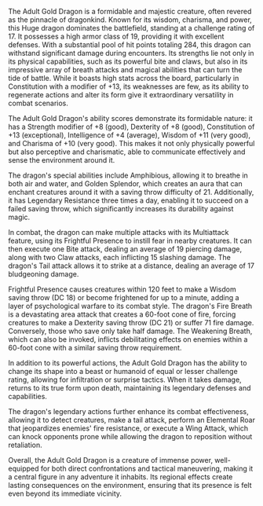 The Adult Gold Dragon is a formidable and majestic creature, often revered as the pinnacle of dragonkind. Known for its wisdom, charisma, and power, this Huge dragon dominates the battlefield, standing at a challenge rating of 17. It possesses a high armor class of 19, providing it with excellent defenses. With a substantial pool of hit points totaling 284, this dragon can withstand significant damage during encounters. Its strengths lie not only in its physical capabilities, such as its powerful bite and claws, but also in its impressive array of breath attacks and magical abilities that can turn the tide of battle. While it boasts high stats across the board, particularly in Constitution with a modifier of +13, its weaknesses are few, as its ability to regenerate actions and alter its form give it extraordinary versatility in combat scenarios.

The Adult Gold Dragon's ability scores demonstrate its formidable nature: it has a Strength modifier of +8 (good), Dexterity of +8 (good), Constitution of +13 (exceptional), Intelligence of +4 (average), Wisdom of +11 (very good), and Charisma of +10 (very good). This makes it not only physically powerful but also perceptive and charismatic, able to communicate effectively and sense the environment around it.

The dragon's special abilities include Amphibious, allowing it to breathe in both air and water, and Golden Splendor, which creates an aura that can enchant creatures around it with a saving throw difficulty of 21. Additionally, it has Legendary Resistance three times a day, enabling it to succeed on a failed saving throw, which significantly increases its durability against magic.

In combat, the dragon can make multiple attacks with its Multiattack feature, using its Frightful Presence to instill fear in nearby creatures. It can then execute one Bite attack, dealing an average of 19 piercing damage, along with two Claw attacks, each inflicting 15 slashing damage. The dragon's Tail attack allows it to strike at a distance, dealing an average of 17 bludgeoning damage. 

Frightful Presence causes creatures within 120 feet to make a Wisdom saving throw (DC 18) or become frightened for up to a minute, adding a layer of psychological warfare to its combat style. The dragon's Fire Breath is a devastating area attack that creates a 60-foot cone of fire, forcing creatures to make a Dexterity saving throw (DC 21) or suffer 71 fire damage. Conversely, those who save only take half damage. The Weakening Breath, which can also be invoked, inflicts debilitating effects on enemies within a 60-foot cone with a similar saving throw requirement.

In addition to its powerful actions, the Adult Gold Dragon has the ability to change its shape into a beast or humanoid of equal or lesser challenge rating, allowing for infiltration or surprise tactics. When it takes damage, returns to its true form upon death, maintaining its legendary defenses and capabilities.

The dragon's legendary actions further enhance its combat effectiveness, allowing it to detect creatures, make a tail attack, perform an Elemental Roar that jeopardizes enemies' fire resistance, or execute a Wing Attack, which can knock opponents prone while allowing the dragon to reposition without retaliation.

Overall, the Adult Gold Dragon is a creature of immense power, well-equipped for both direct confrontations and tactical maneuvering, making it a central figure in any adventure it inhabits. Its regional effects create lasting consequences on the environment, ensuring that its presence is felt even beyond its immediate vicinity.